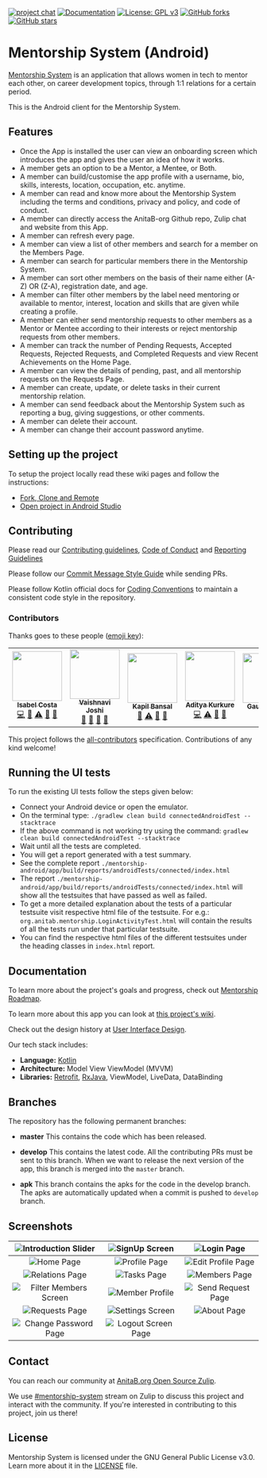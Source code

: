 [![project chat](https://img.shields.io/badge/zulip-join_chat-brightgreen.svg?logo=zulip)](https://anitab-org.zulipchat.com/#narrow/stream/222534-mentorship-system)
[![Documentation](https://img.shields.io/badge/documentation-mentorship--android-green.svg)](https://anitab-org.github.io/mentorship-android/)
[![License: GPL v3](https://img.shields.io/badge/License-GPL%20v3-blue.svg?logo=GNU)](http://www.gnu.org/licenses/gpl-3.0)
[![GitHub forks](https://img.shields.io/github/forks/anitab-org/mentorship-android?style=social)](https://github.com/anitab-org/mentorship-android/network)
[![GitHub stars](https://img.shields.io/github/stars/anitab-org/mentorship-android?style=social)](https://github.com/anitab-org/mentorship-android/stargazers)

# Mentorship System (Android)

[Mentorship System](https://github.com/anitab-org/mentorship-backend) is an application that allows women in tech to mentor each other, on career development topics, through 1:1 relations for a certain period.

This is the Android client for the Mentorship System.

## Features

- Once the App is installed the user can view an onboarding screen which introduces the app and gives the user an idea of how it works.
- A member gets an option to be a Mentor, a Mentee, or Both.
- A member can build/customise the app profile with a username, bio, skills, interests, location, occupation, etc. anytime.
- A member can read and know more about the Mentorship System including the terms and conditions, privacy and policy, and code of conduct.
- A member can directly access the AnitaB-org Github repo, Zulip chat and website from this App.
- A member can refresh every page.
- A member can view a list of other members and search for a member on the Members Page.
- A member can search for particular members there in the Mentorship System.
- A member can sort other members on the basis of their name either (A-Z) OR (Z-A), registration date, and age.
- A member can filter other members by the label need mentoring or available to mentor, interest, location and skills that are given while creating a profile.
- A member can either send mentorship requests to other members as a Mentor or Mentee according to their interests or reject mentorship requests from other members.
- A member can track the number of Pending Requests, Accepted Requests, Rejected Requests, and Completed Requests and view Recent Achievements on the Home Page.
- A member can view the details of pending, past, and all mentorship requests on the Requests Page.
- A member can create, update, or delete tasks in their current mentorship relation.
- A member can send feedback about the Mentorship System such as reporting a bug, giving suggestions, or other comments.
- A member can delete their account.
- A member can change their account password anytime.

## Setting up the project

To setup the project locally read these wiki pages and follow the instructions:

- [Fork, Clone and Remote](https://github.com/anitab-org/mentorship-android/wiki/Fork%2C-Clone-%26-Remote)
- [Open project in Android Studio](https://github.com/anitab-org/mentorship-android/wiki/Open-the-project-in-Android-Studio)

## Contributing

Please read our [Contributing guidelines](https://github.com/anitab-org/mentorship-android/blob/develop/.github/CONTRIBUTING.md), [Code of Conduct](http://systers.io/code-of-conduct) and [Reporting Guidelines](http://systers.io/reporting-guidelines)

Please follow our [Commit Message Style Guide](https://github.com/anitab-org/mentorship-android/wiki/Commit-Message-Style-Guide) while sending PRs.

Please follow Kotlin official docs for [Coding Conventions](https://kotlinlang.org/docs/reference/coding-conventions.html) to maintain a consistent code style in the repository.

### Contributors

Thanks goes to these people ([emoji key](https://github.com/all-contributors/all-contributors#emoji-key)):

<!-- ALL-CONTRIBUTORS-LIST:START - Do not remove or modify this section -->
<!-- prettier-ignore-start -->
<!-- markdownlint-disable -->
<table>
  <tr>
    <td align="center"><a href="https://isabelcosta.github.io/"><img src="https://avatars.githubusercontent.com/u/11148726?v=4?s=100" width="100px;" alt=""/><br /><sub><b>Isabel Costa</b></sub></a><br /><a href="https://github.com/anitab-org/mentorship-android/commits?author=isabelcosta" title="Code">💻</a> <a href="#maintenance-isabelcosta" title="Maintenance">🚧</a> <a href="https://github.com/anitab-org/mentorship-android/commits?author=isabelcosta" title="Tests">⚠️</a> <a href="https://github.com/anitab-org/mentorship-android/commits?author=isabelcosta" title="Documentation">📖</a> <a href="#design-isabelcosta" title="Design">🎨</a></td>
    <td align="center"><a href="https://github.com/vj-codes"><img src="https://avatars.githubusercontent.com/u/60894542?v=4?s=100" width="100px;" alt=""/><br /><sub><b>Vaishnavi Joshi</b></sub></a><br /><a href="#maintenance-vj-codes" title="Maintenance">🚧</a> <a href="#design-vj-codes" title="Design">🎨</a> <a href="https://github.com/anitab-org/mentorship-android/pulls?q=is%3Apr+reviewed-by%3Avj-codes" title="Reviewed Pull Requests">👀</a> <a href="#userTesting-vj-codes" title="User Testing">📓</a></td>
    <td align="center"><a href="https://github.com/devkapilbansal"><img src="https://avatars.githubusercontent.com/u/42766576?v=4?s=100" width="100px;" alt=""/><br /><sub><b>Kapil Bansal</b></sub></a><br /><a href="#maintenance-devkapilbansal" title="Maintenance">🚧</a> <a href="https://github.com/anitab-org/mentorship-android/commits?author=devkapilbansal" title="Tests">⚠️</a> <a href="https://github.com/anitab-org/mentorship-android/pulls?q=is%3Apr+reviewed-by%3Adevkapilbansal" title="Reviewed Pull Requests">👀</a> <a href="#userTesting-devkapilbansal" title="User Testing">📓</a></td>
    <td align="center"><a href="https://github.com/epicadk"><img src="https://avatars.githubusercontent.com/u/56596662?v=4?s=100" width="100px;" alt=""/><br /><sub><b>Aditya Kurkure</b></sub></a><br /><a href="https://github.com/anitab-org/mentorship-android/commits?author=epicadk" title="Code">💻</a> <a href="https://github.com/anitab-org/mentorship-android/commits?author=epicadk" title="Tests">⚠️</a> <a href="https://github.com/anitab-org/mentorship-android/pulls?q=is%3Apr+reviewed-by%3Aepicadk" title="Reviewed Pull Requests">👀</a> <a href="#userTesting-epicadk" title="User Testing">📓</a></td>
    <td align="center"><a href="https://github.com/gaurivn"><img src="https://avatars.githubusercontent.com/u/48416306?v=4?s=100" width="100px;" alt=""/><br /><sub><b>Gauri V. Nair</b></sub></a><br /><a href="#maintenance-gaurivn" title="Maintenance">🚧</a> <a href="https://github.com/anitab-org/mentorship-android/pulls?q=is%3Apr+reviewed-by%3Agaurivn" title="Reviewed Pull Requests">👀</a></td>
  </tr>
</table>

<!-- markdownlint-restore -->
<!-- prettier-ignore-end -->

<!-- ALL-CONTRIBUTORS-LIST:END -->

This project follows the [all-contributors](https://github.com/all-contributors/all-contributors) specification.
Contributions of any kind welcome!

## Running the UI tests

To run the existing UI tests follow the steps given below:

- Connect your Android device or open the emulator.
- On the terminal type: `./gradlew clean build connectedAndroidTest --stacktrace`
- If the above command is not working try using the command: `gradlew clean build connectedAndroidTest --stacktrace`
- Wait until all the tests are completed.
- You will get a report generated with a test summary.
- See the complete report `./mentorship-android/app/build/reports/androidTests/connected/index.html`
- The report `./mentorship-android/app/build/reports/androidTests/connected/index.html` will show all the testsuites that have passed as well as failed.
- To get a more detailed explanation about the tests of a particular testsuite visit respective html file of the testsuite.
  For e.g.: `org.anitab.mentorship.LoginActivityTest.html` will contain the results of all the tests run under that particular testsuite.
- You can find the respective html files of the different testsuites under the heading classes in `index.html` report.

## Documentation

To learn more about the project's goals and progress, check out [Mentorship Roadmap](https://github.com/orgs/anitab-org/projects/2).

To learn more about this app you can look at [this project's wiki](https://github.com/anitab-org/mentorship-android/wiki).

Check out the design history at [User Interface Design](https://github.com/anitab-org/mentorship-android/wiki/User-Interface-Design).

Our tech stack includes:

- **Language:** [Kotlin](https://kotlinlang.org/)
- **Architecture:** Model View ViewModel (MVVM)
- **Libraries:** [Retrofit](http://square.github.io/retrofit/), [RxJava](https://github.com/ReactiveX/RxJava), ViewModel, LiveData, DataBinding

## Branches

The repository has the following permanent branches:

- **master** This contains the code which has been released.

- **develop** This contains the latest code. All the contributing PRs must be sent to this branch. When we want to release the next version of the app, this branch is merged into the `master` branch.

- **apk** This branch contains the apks for the code in the develop branch. The apks are automatically updated when a commit is pushed to `develop` branch.

## Screenshots

|  ![Introduction Slider](https://user-images.githubusercontent.com/63957920/107955208-86743280-6fc3-11eb-9d5f-0e1031beb992.jpeg)  |   ![SignUp Screen](https://user-images.githubusercontent.com/63957920/107955263-968c1200-6fc3-11eb-952d-def226ef1174.jpeg)   |    ![Login Page](https://user-images.githubusercontent.com/63957920/107955213-883df600-6fc3-11eb-9d43-768a25f11aff.jpeg)     |
| :------------------------------------------------------------------------------------------------------------------------------: | :--------------------------------------------------------------------------------------------------------------------------: | :--------------------------------------------------------------------------------------------------------------------------: |
|       ![Home Page](https://user-images.githubusercontent.com/63957920/107955205-84aa6f00-6fc3-11eb-95c7-4db92f18f6df.jpeg)       |   ![Profile Page](https://user-images.githubusercontent.com/63957920/107955253-94c24e80-6fc3-11eb-9463-39aa50cb382c.jpeg)    | ![Edit Profile Page](https://user-images.githubusercontent.com/63957920/107955188-7f4d2480-6fc3-11eb-8698-66f41d6ae835.jpeg) |
|    ![Relations Page](https://user-images.githubusercontent.com/63957920/107955255-955ae500-6fc3-11eb-8d00-2664a2dce0cc.jpeg)     |    ![Tasks Page](https://user-images.githubusercontent.com/63957920/107955267-9724a880-6fc3-11eb-9b20-c11ee5013014.jpeg)     |   ![Members Page](https://user-images.githubusercontent.com/63957920/107955249-9429b800-6fc3-11eb-9a67-9a9cdafcb8ba.jpeg)    |
| ![Filter Members Screen](https://user-images.githubusercontent.com/63957920/107955194-81af7e80-6fc3-11eb-8ce7-c08d7e39b22a.jpeg) |  ![Member Profile](https://user-images.githubusercontent.com/63957920/107955215-8a07b980-6fc3-11eb-90b8-cde542c517bd.jpeg)   | ![Send Request Page](https://user-images.githubusercontent.com/63957920/107955259-95f37b80-6fc3-11eb-9e4f-5a284d82195a.jpeg) |
|     ![Requests Page](https://user-images.githubusercontent.com/63957920/107955257-955ae500-6fc3-11eb-8aec-488ed1cd8e0a.jpeg)     |  ![Settings Screen](https://user-images.githubusercontent.com/63957920/107955260-95f37b80-6fc3-11eb-8862-4e0668c6d6e1.jpeg)  |    ![About Page](https://user-images.githubusercontent.com/63957920/107955159-76f4e980-6fc3-11eb-87f8-464d6e9b9db4.jpeg)     |
| ![Change Password Page](https://user-images.githubusercontent.com/63957920/107955177-7bb99d80-6fc3-11eb-8a61-729001a3c330.jpeg)  | ![Logout Screen Page](https://user-images.githubusercontent.com/57872757/126679249-89fb62d3-8dd0-4ec8-a8f5-865d92df57bb.jpg) |

## Contact

You can reach our community at [AnitaB.org Open Source Zulip](https://anitab-org.zulipchat.com/).

We use [#mentorship-system](https://anitab-org.zulipchat.com/#narrow/stream/222534-mentorship-system) stream on Zulip to discuss this project and interact with the community. If you're interested in contributing to this project, join us there!

## License

Mentorship System is licensed under the GNU General Public License v3.0. Learn more about it in the [LICENSE](LICENSE) file.
